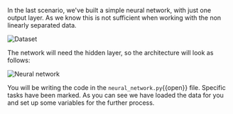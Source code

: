 In the last scenario, we've built a simple neural network, with just one output layer. As we know this is not sufficient when working with the non linearly separated data.

<img src="/basiafusinska/courses/deep-learning-with-tensorflow/tensorflow-deep-training/assets/dataset.png" alt="Dataset">

The network will need the hidden layer, so the architecture will look as follows:

<img src="/basiafusinska/courses/deep-learning-with-tensorflow/tensorflow-deep-training/assets/network.png" alt="Neural network">

You will be writing the code in the `neural_network.py`{{open}} file. Specific tasks have been marked. As you can see we have loaded the data for you and set up some variables for the further process.
